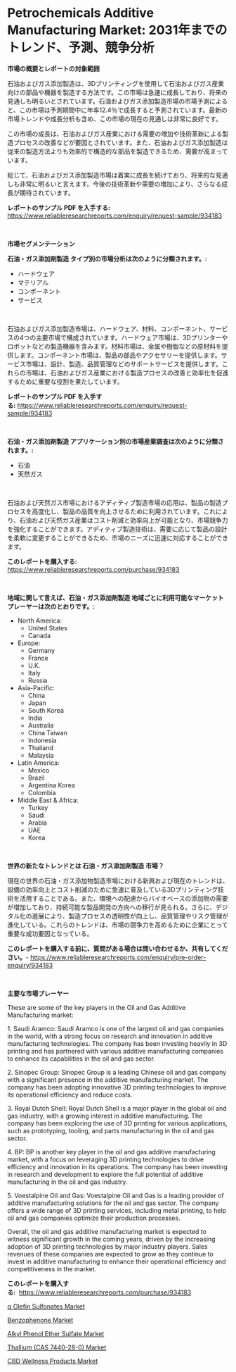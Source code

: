 <p><h1>Petrochemicals Additive Manufacturing Market: 2031年までのトレンド、予測、競争分析</h1></p><p><strong>市場の概要とレポートの対象範囲</strong></p>
<p><p>石油およびガス添加製造は、3Dプリンティングを使用して石油およびガス産業向けの部品や機器を製造する方法です。この市場は急速に成長しており、将来の見通しも明るいとされています。石油およびガス添加製造市場の市場予測によると、この市場は予測期間中に年率12.4％で成長すると予測されています。最新の市場トレンドや成長分析も含め、この市場の現在の見通しは非常に良好です。</p><p>この市場の成長は、石油およびガス産業における需要の増加や技術革新による製造プロセスの改善などが要因とされています。また、石油およびガス添加製造は従来の製造方法よりも効率的で構造的な部品を製造できるため、需要が高まっています。</p><p>総じて、石油およびガス添加製造市場は着実に成長を続けており、将来的な見通しも非常に明るいと言えます。今後の技術革新や需要の増加により、さらなる成長が期待されています。</p></p>
<p><strong>レポートのサンプル PDF を入手する:</strong> <a href="https://www.reliableresearchreports.com/enquiry/request-sample/934183">https://www.reliableresearchreports.com/enquiry/request-sample/934183</a></p>
<p>&nbsp;</p>
<p><strong>市場セグメンテーション</strong></p>
<p><strong>石油・ガス添加剤製造 タイプ別の市場分析は次のように分類されます。:</strong></p>
<p><ul><li>ハードウェア</li><li>マテリアル</li><li>コンポーネント</li><li>サービス</li></ul></p>
<p>&nbsp;</p>
<p><p>石油およびガス添加製造市場は、ハードウェア、材料、コンポーネント、サービスの4つの主要市場で構成されています。ハードウェア市場は、3Dプリンターやロボットなどの製造機器を含みます。材料市場は、金属や樹脂などの原材料を提供します。コンポーネント市場は、製品の部品やアクセサリーを提供します。サービス市場は、設計、製造、品質管理などのサポートサービスを提供します。これらの市場は、石油およびガス産業における製造プロセスの改善と効率化を促進するために重要な役割を果たしています。</p></p>
<p><strong>レポートのサンプル PDF を入手する:</strong>&nbsp;<a href="https://www.reliableresearchreports.com/enquiry/request-sample/934183">https://www.reliableresearchreports.com/enquiry/request-sample/934183</a></p>
<p>&nbsp;</p>
<p><strong> 石油・ガス添加剤製造 アプリケーション別の市場産業調査は次のように分類されます。:</strong></p>
<p><ul><li>石油</li><li>天然ガス</li></ul></p>
<p>&nbsp;</p>
<p><p>石油および天然ガス市場におけるアディティブ製造市場の応用は、製品の製造プロセスを高度化し、製品の品質を向上させるために利用されています。これにより、石油および天然ガス産業はコスト削減と効率向上が可能となり、市場競争力を強化することができます。アディティブ製造技術は、需要に応じて製品の設計を柔軟に変更することができるため、市場のニーズに迅速に対応することができます。</p></p>
<p><strong>このレポートを購入する:</strong>&nbsp; <a href="https://www.reliableresearchreports.com/purchase/934183">https://www.reliableresearchreports.com/purchase/934183</a></p>
<p>&nbsp;</p>
<p><strong>地域に関して言えば、石油・ガス添加剤製造 地域ごとに利用可能なマーケットプレーヤーは次のとおりです。:</strong></p>
<p><ul>
    <li>
        North America:
        <ul>
            <li>United States</li>
            <li>Canada</li>
        </ul>
    </li>
    <li>
        Europe:
        <ul>
            <li>Germany</li>
            <li>France</li>
            <li>U.K.</li>
            <li>Italy</li>
            <li>Russia</li>
        </ul>
    </li>
    <li>
        Asia-Pacific:
        <ul>
            <li>China</li>
            <li>Japan</li>
            <li>South Korea</li>
            <li>India</li>
            <li>Australia</li>
            <li>China Taiwan</li>
            <li>Indonesia</li>
            <li>Thailand</li>
            <li>Malaysia</li>
        </ul>
    </li>
    <li>
        Latin America:
        <ul>
            <li>Mexico</li>
            <li>Brazil</li>
            <li>Argentina Korea</li>
            <li>Colombia</li>
        </ul>
    </li>
    <li>
        Middle East & Africa:
        <ul>
            <li>Turkey</li>
            <li>Saudi</li>
            <li>Arabia</li>
            <li>UAE</li>
            <li>Korea</li>
        </ul>
    </li>
    </ul></p>
<p>&nbsp;</p>
<p><strong>世界の新たなトレンドとは 石油・ガス添加剤製造 市場？</strong></p>
<p><p>現在の世界の石油・ガス添加物製造市場における新興および現在のトレンドは、設備の効率向上とコスト削減のために急速に普及している3Dプリンティング技術を活用することである。また、環境への配慮からバイオベースの添加物の需要が増加しており、持続可能な製品開発の方向への移行が見られる。さらに、デジタル化の進展により、製造プロセスの透明性が向上し、品質管理やリスク管理が進化している。これらのトレンドは、市場の競争力を高めるために企業にとって重要な成功要因となっている。</p></p>
<p><strong>このレポートを購入する前に、質問がある場合は問い合わせるか、共有してください。</strong>- <a href="https://www.reliableresearchreports.com/enquiry/pre-order-enquiry/934183">https://www.reliableresearchreports.com/enquiry/pre-order-enquiry/934183</a></p>
<p>&nbsp;</p>
<p><strong>主要な市場プレーヤー</strong></p>
<p><p>These are some of the key players in the Oil and Gas Additive Manufacturing market:</p><p>1. Saudi Aramco: Saudi Aramco is one of the largest oil and gas companies in the world, with a strong focus on research and innovation in additive manufacturing technologies. The company has been investing heavily in 3D printing and has partnered with various additive manufacturing companies to enhance its capabilities in the oil and gas sector.</p><p>2. Sinopec Group: Sinopec Group is a leading Chinese oil and gas company with a significant presence in the additive manufacturing market. The company has been adopting innovative 3D printing technologies to improve its operational efficiency and reduce costs.</p><p>3. Royal Dutch Shell: Royal Dutch Shell is a major player in the global oil and gas industry, with a growing interest in additive manufacturing. The company has been exploring the use of 3D printing for various applications, such as prototyping, tooling, and parts manufacturing in the oil and gas sector.</p><p>4. BP: BP is another key player in the oil and gas additive manufacturing market, with a focus on leveraging 3D printing technologies to drive efficiency and innovation in its operations. The company has been investing in research and development to explore the full potential of additive manufacturing in the oil and gas industry.</p><p>5. Voestalpine Oil and Gas: Voestalpine Oil and Gas is a leading provider of additive manufacturing solutions for the oil and gas sector. The company offers a wide range of 3D printing services, including metal printing, to help oil and gas companies optimize their production processes.</p><p>Overall, the oil and gas additive manufacturing market is expected to witness significant growth in the coming years, driven by the increasing adoption of 3D printing technologies by major industry players. Sales revenues of these companies are expected to grow as they continue to invest in additive manufacturing to enhance their operational efficiency and competitiveness in the market.</p></p>
<p><strong>このレポートを購入する:</strong>&nbsp;&nbsp;<a href="https://www.reliableresearchreports.com/purchase/934183">https://www.reliableresearchreports.com/purchase/934183</a></p>
<p><p><a href="https://shimmer-gardenia-37a.notion.site/Olefin-Sulfonates-Market-Size-and-Examines-its-Market-Scope-with-a-Primary-Focus-on-Growth-Opportu-77c2cef63a25436eb6a8192392d1e76f">α Olefin Sulfonates Market</a></p><p><a href="https://view.publitas.com/reportprime-1/benzophenone-market-insights-market-players-and-forecast-till-2031/">Benzophenone Market</a></p><p><a href="https://unruly-ladybug-44b.notion.site/Alkyl-Phenol-Ether-Sulfate-Market-A-Comprehensive-Report-of-its-Market-Share-Growth-Trends-2024--52e2580d8e014caf9206d1f4d43c69d6">Alkyl Phenol Ether Sulfate Market</a></p><p><a href="https://github.com/jsmusil/Market-Research-Report-List-2/blob/main/thallium-cas-7440-28-0-market.md">Thallium (CAS 7440-28-0) Market</a></p><p><a href="https://github.com/bmorecock/Market-Research-Report-List-2/blob/main/cbd-wellness-products-market.md">CBD Wellness Products Market</a></p></p>